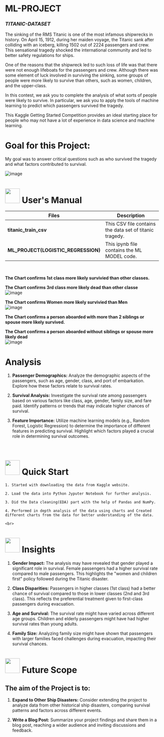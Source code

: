 # ML-PROJECT
### *TITANIC-DATASET*

The sinking of the RMS Titanic is one of the most infamous shipwrecks in history. On April 15, 1912, during her maiden voyage, the Titanic sank after colliding with an iceberg, killing 1502 out of 2224 passengers and crew. This sensational tragedy shocked the international community and led to better safety regulations for ships.


One of the reasons that the shipwreck led to such loss of life was that there were not enough lifeboats for the passengers and crew. Although there was some element of luck involved in surviving the sinking, some groups of people were more likely to survive than others, such as women, children, and the upper-class.

In this contest, we ask you to complete the analysis of what sorts of people were likely to survive. In particular, we ask you to apply the tools of machine learning to predict which passengers survived the tragedy.

This Kaggle Getting Started Competition provides an ideal starting place for people who may not have a lot of experience in data science and machine learning.

# **Goal for this Project:**
My goal was to answer critical questions such as who survived the tragedy and what factors contributed to survival.


![image](https://github.com/Swati-Latta/Titanic-Analysis/assets/134490572/e43db649-be04-4670-bb82-6fed85ce44b3)
<br>

# <img src="https://user-images.githubusercontent.com/106439762/181935629-b3c47bd3-77fb-4431-a11c-ff8ba0942b63.gif" width="48" height="48"> **User's Manual**

| Files| Description |
| -------------   | ------------- |
| **titanic_train_csv**  | This CSV file contains the data set of titanic tragedy.  |
| **ML_PROJECT(LOGISTIC_REGRESSION)** | This  ipynb file contains the ML MODEL code. |

<br>


 **The Chart confirms 1st class more likely survivied than other classes.**
 
 **The Chart confirms 3rd class more likely dead than other classe**
 <br>
![image](https://github.com/Swati-Latta/Titanic-Analysis/assets/134490572/967b4a95-2648-4de9-b15e-3fdad6b33bb1)

**The Chart confirms Women more likely survivied than Men**
<br>
![image](https://github.com/Swati-Latta/Titanic-Analysis/assets/134490572/3431879a-a3f6-406e-8f53-ce0a6924f4b3)
<br>

**The Chart confirms a person aboarded with more than 2 siblings or spouse more likely survived.**

**The Chart confirms a person aboarded without siblings or spouse more likely dead**
<br>
![image](https://github.com/Swati-Latta/Titanic-Analysis/assets/134490572/59c6742a-5d79-471a-996f-b1f52c559a4b)

# **Analysis**

1. **Passenger Demographics:** Analyze the demographic aspects of the passengers, such as age, gender, class, and port of embarkation. Explore how these factors relate to survival rates.

2. **Survival Analysis:** Investigate the survival rate among passengers based on various factors like class, age, gender, family size, and fare paid. Identify patterns or trends that may indicate higher chances of survival.

3. **Feature Importance:** Utilize machine learning models (e.g., Random Forest, Logistic Regression) to determine the importance of different features in predicting survival. Highlight which factors played a crucial role in determining survival outcomes.

   <br>
   

 # <img src="https://user-images.githubusercontent.com/106439762/181937125-2a4b22a3-f8a9-4226-bbd3-df972f9dbbc4.gif" width="48" height="48" > Quick Start


    1. Started with downloading the data from Kaggle website.
    
    2. Load the data into Python Jyputer Notebook for further analysis. 
    
    3. Did the Data cleaning(EDA) part with the help of Pandas and NumPy.
    
    4. Performed in depth analysis of the data using charts and Created different charts from the data for better understanding of the data.
    
    <br>

  
# <img src=https://user-images.githubusercontent.com/106439762/178428775-03d67679-9aa4-4b08-91e9-6eb6ed8faf66.gif  width="48" height="48"> Insights 

1. **Gender Impact:** The analysis may have revealed that gender played a significant role in survival. Female passengers had a higher survival rate compared to male passengers. This highlights the "women and children first" policy followed during the Titanic disaster.

2. **Class Disparities:** Passengers in higher classes (1st class) had a better chance of survival compared to those in lower classes (2nd and 3rd class). This reflects the preferential treatment given to first-class passengers during evacuation.

3. **Age and Survival:** The survival rate might have varied across different age groups. Children and elderly passengers might have had higher survival rates than young adults.

4. **Family Size:** Analyzing family size might have shown that passengers with larger families faced challenges during evacuation, impacting their survival chances.



 #  <img src=https://user-images.githubusercontent.com/106439762/178803205-47a08ce7-2187-4f96-b301-a2b68690619a.gif width="48" height="48" > Future Scope
## The aim of the Project is to:

1. **Expand to Other Ship Disasters:** Consider extending the project to analyze data from other historical ship disasters, comparing survival patterns and factors across different events.

2. **Write a Blog Post:** Summarize your project findings and share them in a blog post, reaching a wider audience and inviting discussions and feedback.
   
  
